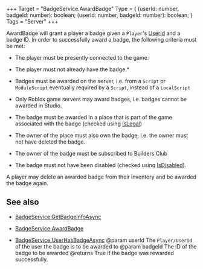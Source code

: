 +++
Target = "BadgeService.AwardBadge"
Type = { (userId: number, badgeId: number): boolean; (userId: number, badgeId: number): boolean; }
Tags = "Server"
+++

AwardBadge will grant a player a badge given a `Player`'s [UserId](https://developer.roblox.com/api-reference/property/Player/UserId) and a badge ID. In order to successfully award a badge, the following criteria must be met: - The player must be presently connected to the game. - The player must not already have the badge.* - Badges must be awarded on the server, i.e. from a `Script` or `ModuleScript` eventually required by a `Script`, instead of a `LocalScript` - Only Roblox game servers may award badges, i.e. badges cannot be awarded in Studio. - The badge must be awarded in a place that is part of the game associated with the badge (checked using [IsLegal](https://developer.roblox.com/api-reference/function/BadgeService/IsLegal)) - The owner of the place must also own the badge, i.e. the owner must not have deleted the badge. - The owner of the badge must be subscribed to Builders Club - The badge must not have been disabled (checked using [IsDisabled](https://developer.roblox.com/api-reference/function/BadgeService/IsDisabled)).A player may delete an awarded badge from their inventory and be awarded the badge again.## See also - [BadgeService.GetBadgeInfoAsync](https://developer.roblox.com/api-reference/function/BadgeService/GetBadgeInfoAsync) - [BadgeService.AwardBadge](https://developer.roblox.com/api-reference/function/BadgeService/AwardBadge) - [BadgeService.UserHasBadgeAsync](https://developer.roblox.com/api-reference/function/BadgeService/UserHasBadgeAsync)@param userId The `Player/UserId` of the user the badge is to be awarded to@param badgeId The ID of the badge to be awarded@returns True if the badge was rewarded successfully. 
